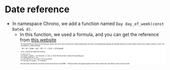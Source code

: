 # Date reference

- In namespace Chrono, we add a function named `Day day_of_week(const Date& d)`.
  - In this function, we used a formula, and you can get the reference from [this website](https://cs.uwaterloo.ca/~alopez-o/math-faq/node73.html)
  ![formula.png](image/formula.png)
